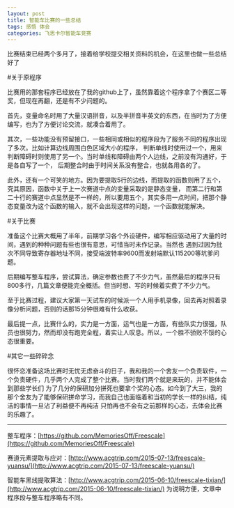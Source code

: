 ```yaml
---
layout: post
title: 智能车比赛的一些总结
tags: 感悟 体会 
categories: 飞思卡尔智能车竞赛
---
```

比赛结束已经两个多月了，接着给学校提交相关资料的机会，在这里也做一些总结好了

#关于原程序

比赛用的那套程序已经放在了我的github上了，虽然靠着这个程序拿了个赛区二等奖，但现在再翻，还是有不少问题的。

首先，变量命名时用了大量汉语拼音，以及半拼音半英文的东西，在当时为了方便编写，也为了方便讨论交流，就凑合着用了。  

其次，一些功能没有预留接口，一些相同或相似的程序段为了服务不同的程序出现了多次。比如计算边线周围白色区域大小的程序，
判断单线时使用过一个，用来判断障碍时则使用了另一个。当时单线和障碍由两个人边线，之前没有沟通好，于是各自写了一个，
后期整合时由于时间关系没有整合，也就各用各的了。

此外，还有一个可笑的地方。因为要提取5行的边线，而提取的函数则用了五个，究其原因，函数中关于上一次赛道中点的变量采取的是静态变量，
而第二行和第二十行的赛道中点显然是不一样的，所以要用五个，其实多用一点时间，把那个静态变量改为这个函数的输入，就不会出现这样的问题，一个函数就能解决。

#关于比赛

准备这个比赛大概用了半年，前期学习各个外设硬件，编写相应驱动用了大量的时间，遇到的种种问题有些也很有意思，可惜当时未作记录。当然也
遇到过因为批次不同导致寄存器地址不同，接受端波特率9600而发射端默认115200等坑爹问题。

后期编写整车程序，尝试算法，确定参数也费了不少力气，虽然最后的程序只有800多行，几篇文章便能完全概括。但当时想、写的时候着实费了不少力气。  

至于比赛过程，建议大家第一天试车的时候派一个人用手机录像，回去再对照着录像分析问题，否则的话那15分钟很难有什么收获。

最后提一点，比赛什么的，实力是一方面，运气也是一方面，有些队实力很强，队员也很努力，然而却没有跑完全程，着实让人叹息。所以，一个胜不骄败不馁的心态很重要。

#其它一些碎碎念

很怀恋准备这场比赛时无忧无虑奋斗的日子，我和我的一个舍友一个负责软件，一个负责硬件，几乎两个人完成了整个比赛。当时我们两个就是来玩的，并不能体会到那些学长们
为了几分的保研加分拼死也要拿个奖的心态。如今到了大三，我的那个舍友为了能够保研拼命学习，而我自己也面临着和当初的学长一样的纠结，纯洁的事情一旦沾了利益便不再纯洁
只怕再也不会有之前那样的心态，去体会比赛的乐趣了。

* * *
    
整车程序：[https://github.com/MemoriesOff/Freescale](https://github.com/MemoriesOff/Freescale)


赛道元素提取与应对：[http://www.acgtrip.com/2015-07-13/freescale-yuansu/](http://www.acgtrip.com/2015-07-13/freescale-yuansu/)

智能车黑线提取算法：[http://www.acgtrip.com/2015-06-10/freescale-tixian/](http://www.acgtrip.com/2015-06-10/freescale-tixian/)
为说明方便，文章中程序段与整车程序略有不同。
